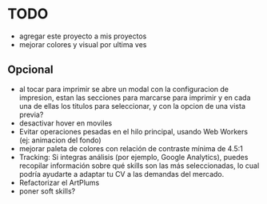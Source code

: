 # TODO

- agregar este proyecto a mis proyectos
- mejorar colores y visual por ultima ves

## Opcional

- al tocar para imprimir se abre un modal con la configuracion de impresion, estan las secciones para marcarse para imprimir y en cada una de ellas los titulos para seleccionar, y con la opcion de una vista previa?
- desactivar hover en moviles
- Evitar operaciones pesadas en el hilo principal, usando Web Workers (ej: animacion del fondo)
- mejorar paleta de colores con relación de contraste mínima de 4.5:1
- Tracking: Si integras análisis (por ejemplo, Google Analytics), puedes recopilar información sobre qué skills son las más seleccionadas, lo cual podría ayudarte a adaptar tu CV a las demandas del mercado.
- Refactorizar el ArtPlums
- poner soft skills?
